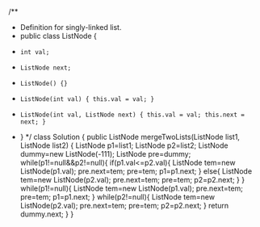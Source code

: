 /**
 * Definition for singly-linked list.
 * public class ListNode {
 *     int val;
 *     ListNode next;
 *     ListNode() {}
 *     ListNode(int val) { this.val = val; }
 *     ListNode(int val, ListNode next) { this.val = val; this.next = next; }
 * }
 */
class Solution {
    public ListNode mergeTwoLists(ListNode list1, ListNode list2) {
        ListNode p1=list1;
        ListNode p2=list2;
        ListNode dummy=new ListNode(-111);
        ListNode pre=dummy;
        while(p1!=null&&p2!=null){
            if(p1.val<=p2.val){
                ListNode tem=new ListNode(p1.val);
                pre.next=tem;
                pre=tem;
                p1=p1.next;
            }
            else{
                ListNode tem=new ListNode(p2.val);
                pre.next=tem;
                pre=tem;
                p2=p2.next;
            }
        }
        while(p1!=null){
            ListNode tem=new ListNode(p1.val);
                pre.next=tem;
                pre=tem;
                p1=p1.next;
        }
        while(p2!=null){
            ListNode tem=new ListNode(p2.val);
                pre.next=tem;
                pre=tem;
                p2=p2.next;
        }
        return dummy.next;
    }
}